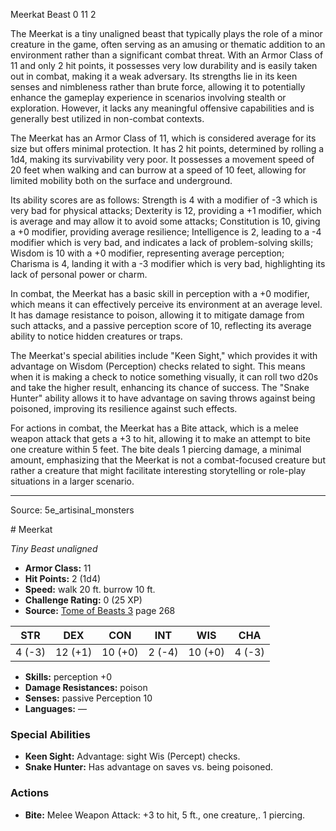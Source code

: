 <MonsterName/>Meerkat</MonsterName>
<CreatureType/>Beast</CreatureType>
<CR/>0</CR>
<AC/>11</AC>
<HP/>2</HP>
<summary>The Meerkat is a tiny unaligned beast that typically plays the role of a minor creature in the game, often serving as an amusing or thematic addition to an environment rather than a significant combat threat. With an Armor Class of 11 and only 2 hit points, it possesses very low durability and is easily taken out in combat, making it a weak adversary. Its strengths lie in its keen senses and nimbleness rather than brute force, allowing it to potentially enhance the gameplay experience in scenarios involving stealth or exploration. However, it lacks any meaningful offensive capabilities and is generally best utilized in non-combat contexts.</summary>

<detail>

The Meerkat has an Armor Class of 11, which is considered average for its size but offers minimal protection. It has 2 hit points, determined by rolling a 1d4, making its survivability very poor. It possesses a movement speed of 20 feet when walking and can burrow at a speed of 10 feet, allowing for limited mobility both on the surface and underground.

Its ability scores are as follows: Strength is 4 with a modifier of -3 which is very bad for physical attacks; Dexterity is 12, providing a +1 modifier, which is average and may allow it to avoid some attacks; Constitution is 10, giving a +0 modifier, providing average resilience; Intelligence is 2, leading to a -4 modifier which is very bad, and indicates a lack of problem-solving skills; Wisdom is 10 with a +0 modifier, representing average perception; Charisma is 4, landing it with a -3 modifier which is very bad, highlighting its lack of personal power or charm. 

In combat, the Meerkat has a basic skill in perception with a +0 modifier, which means it can effectively perceive its environment at an average level. It has damage resistance to poison, allowing it to mitigate damage from such attacks, and a passive perception score of 10, reflecting its average ability to notice hidden creatures or traps. 

The Meerkat's special abilities include "Keen Sight," which provides it with advantage on Wisdom (Perception) checks related to sight. This means when it is making a check to notice something visually, it can roll two d20s and take the higher result, enhancing its chance of success. The "Snake Hunter" ability allows it to have advantage on saving throws against being poisoned, improving its resilience against such effects.

For actions in combat, the Meerkat has a Bite attack, which is a melee weapon attack that gets a +3 to hit, allowing it to make an attempt to bite one creature within 5 feet. The bite deals 1 piercing damage, a minimal amount, emphasizing that the Meerkat is not a combat-focused creature but rather a creature that might facilitate interesting storytelling or role-play situations in a larger scenario.</detail>



---

Source: 5e_artisinal_monsters

<statblock>
# Meerkat

*Tiny* *Beast* *unaligned*

- **Armor Class:** 11
- **Hit Points:** 2 (1d4)
- **Speed:** walk 20 ft. burrow 10 ft.
- **Challenge Rating:** 0 (25 XP)
- **Source:** [Tome of Beasts 3](https://koboldpress.com/kpstore/product/tome-of-beasts-3-for-5th-edition/) page 268

| STR | DEX | CON | INT | WIS | CHA |
| --- | --- | --- | --- | --- | --- |
| 4 (-3) | 12 (+1) | 10 (+0) | 2 (-4) | 10 (+0) | 4 (-3) |

- **Skills:** perception +0
- **Damage Resistances:** poison
- **Senses:** passive Perception 10
- **Languages:** —

### Special Abilities

- **Keen Sight:** Advantage: sight Wis (Percept) checks.
- **Snake Hunter:** Has advantage on saves vs. being poisoned.

### Actions

- **Bite:** Melee Weapon Attack: +3 to hit, 5 ft., one creature,. 1 piercing.


</statblock>


